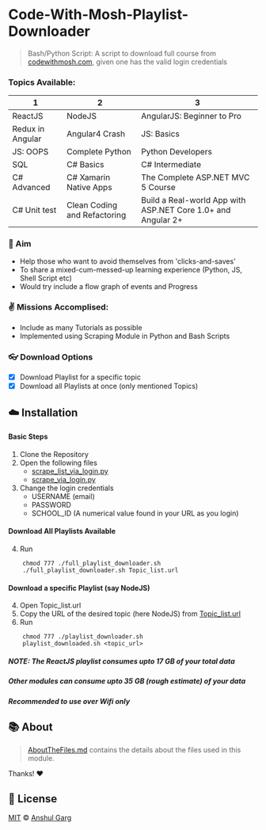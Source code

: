 # Code-With-Mosh-Playlist-Downloader

> Bash/Python Script: A script to download full course from [codewithmosh.com](https://codewithmosh.com), given one has the valid login credentials <br />

### Topics Available:

| 1                | 2                            | 3                                                            |
| ---------------- | ---------------------------- | ------------------------------------------------------------ |
| ReactJS          | NodeJS                       | AngularJS: Beginner to Pro                                   |
| Redux in Angular | Angular4 Crash               | JS: Basics                                                   |
| JS: OOPS         | Complete Python              | Python Developers                                            |
| SQL              | C# Basics                    | C# Intermediate                                              |
| C# Advanced      | C# Xamarin Native Apps       | The Complete ASP.NET MVC 5 Course                            |
| C# Unit test     | Clean Coding and Refactoring | Build a Real-world App with ASP.NET Core 1.0+ and Angular 2+ |

### :pushpin: Aim

- Help those who want to avoid themselves from 'clicks-and-saves'
- To share a mixed-cum-messed-up learning experience (Python, JS, Shell Script etc)
- Would try include a flow graph of events and Progress

### :v: Missions Accomplised:

- Include as many Tutorials as possible
- Implemented using Scraping Module in Python and Bash Scripts

### :eyeglasses: Download Options

- [x] Download Playlist for a specific topic
- [x] Download all Playlists at once (only mentioned Topics)

## :cloud: Installation

#### Basic Steps

1. Clone the Repository
2. Open the following files
   - [scrape_list_via_login.py](https://github.com/garganshul108/Code-With-Mosh-Playlist-Downloader/blob/master/scrape_list_via_login.py)
   - [scrape_via_login.py](https://github.com/garganshul108/Code-With-Mosh-Playlist-Downloader/blob/master/scrape_via_login.py)
3. Change the login credentials
   - USERNAME (email)
   - PASSWORD
   - SCHOOL_ID (A numerical value found in your URL as you login)

#### Download All Playlists Available

4. Run

```shell
    chmod 777 ./full_playlist_downloader.sh
    ./full_playlist_downloader.sh Topic_list.url
```

#### Download a specific Playlist (say NodeJS)

4. Open Topic_list.url
5. Copy the URL of the desired topic (here NodeJS) from [Topic_list.url](https://github.com/garganshul108/Code-With-Mosh-Playlist-Downloader/blob/master/Topic_list.url)
6. Run

```shell
    chmod 777 ./playlist_downloader.sh
    playlist_downloaded.sh <topic_url>
```

##### NOTE: The ReactJS playlist consumes upto 17 GB of your total data
##### Other modules can consume upto 35 GB (rough estimate) of your data
##### Recommended to use over Wifi only

## :books: About
> [AboutTheFiles.md](https://github.com/garganshul108/Code-With-Mosh-Playlist-Downloader/blob/master/AboutTheFiles.md) contains the details about the files used in this module.

Thanks! :heart:

## :scroll: License

[MIT](https://github.com/garganshul108/Code-With-Mosh-Playlist-Downloader/blob/master/LICENSE) © [Anshul Garg](https://github.com/garganshul108)
